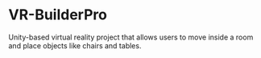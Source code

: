 # VR-BuilderPro
Unity-based virtual reality project that allows users to move inside a room and place objects like chairs and tables.  
